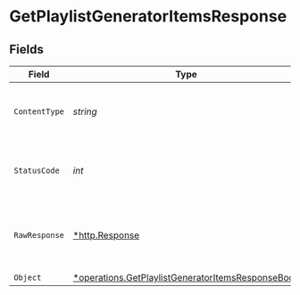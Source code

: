 # GetPlaylistGeneratorItemsResponse


## Fields

| Field                                                                                                                 | Type                                                                                                                  | Required                                                                                                              | Description                                                                                                           |
| --------------------------------------------------------------------------------------------------------------------- | --------------------------------------------------------------------------------------------------------------------- | --------------------------------------------------------------------------------------------------------------------- | --------------------------------------------------------------------------------------------------------------------- |
| `ContentType`                                                                                                         | *string*                                                                                                              | :heavy_check_mark:                                                                                                    | HTTP response content type for this operation                                                                         |
| `StatusCode`                                                                                                          | *int*                                                                                                                 | :heavy_check_mark:                                                                                                    | HTTP response status code for this operation                                                                          |
| `RawResponse`                                                                                                         | [*http.Response](https://pkg.go.dev/net/http#Response)                                                                | :heavy_check_mark:                                                                                                    | Raw HTTP response; suitable for custom response parsing                                                               |
| `Object`                                                                                                              | [*operations.GetPlaylistGeneratorItemsResponseBody](../../models/operations/getplaylistgeneratoritemsresponsebody.md) | :heavy_minus_sign:                                                                                                    | OK                                                                                                                    |